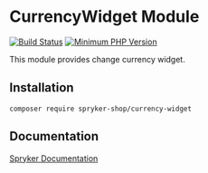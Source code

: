 # CurrencyWidget Module
[![Build Status](https://travis-ci.org/spryker-shop/currency-widget.svg)](https://travis-ci.org/spryker-shop/currency-widget)
[![Minimum PHP Version](https://img.shields.io/badge/php-%3E%3D%207.3-8892BF.svg)](https://php.net/)

This module provides change currency widget.

## Installation

```
composer require spryker-shop/currency-widget
```

## Documentation

[Spryker Documentation](https://academy.spryker.com)
